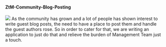 #### ZtM-Community-Blog-Posting
[![](https://img.shields.io/badge/REACT%20PROJECT-ZtM%20COMMUNITY%20BLOG%20POSTING%20-blue?style=for-the-badge&logo=React)](https://github.com/RGnt/ZtM-Community-Blog-Posting)
As the community has grown and a lot of people has shown interest to write guest blog posts, the need to have a place to post them and handle the guest authors rose. So in order to cater for that, we are writing an application to just do that and relieve the burden of Management Team just a touch.
